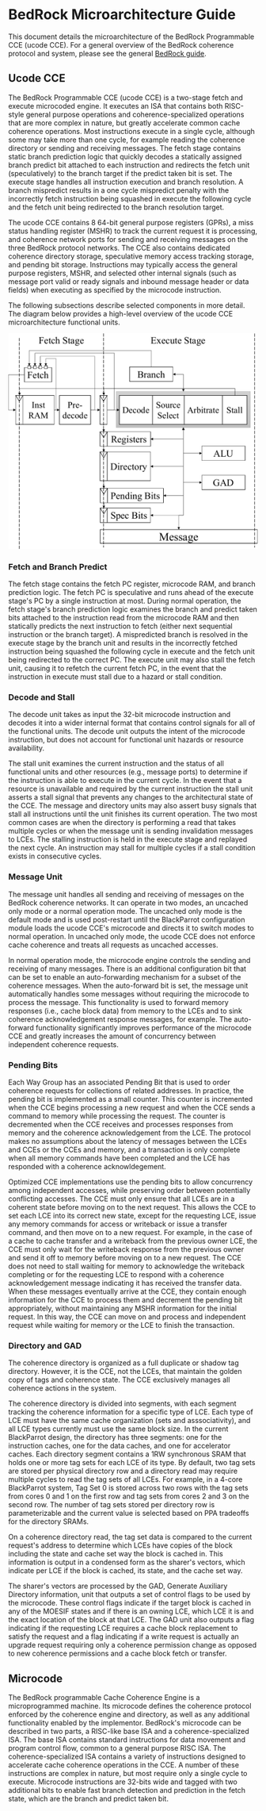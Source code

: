 # BedRock Microarchitecture Guide

This document details the microarchitecture of the BedRock Programmable CCE (ucode CCE). For
a general overview of the BedRock coherence protocol and system, please see the general
[BedRock guide](bedrock_guide.md).

## Ucode CCE

The BedRock Programmable CCE (ucode CCE) is a two-stage fetch and execute microcoded engine.
It executes an ISA that contains both RISC-style general purpose operations and coherence-specialized
operations that are more complex in nature, but greatly accelerate common cache coherence operations.
Most instructions execute in a single cycle, although some may take more than one cycle, for example
reading the coherence directory or sending and receiving messages. The fetch stage contains static
branch prediction logic that quickly decodes a statically assigned branch predict bit attached to
each instruction and redirects the fetch unit (speculatively) to the branch target if the predict
taken bit is set. The execute stage handles all instruction execution and branch resolution. A
branch mispredict results in a one cycle mispredict penalty with the incorrectly fetch instruction
being squashed in execute the following cycle and the fetch unit being redirected to the branch
resolution target.

The ucode CCE contains 8 64-bit general purpose registers (GPRs), a miss status handling register
(MSHR) to track the current request it is processing, and coherence network ports for sending and
receiving messages on the three BedRock protocol networks. The CCE also contains dedicated coherence
directory storage, speculative memory access tracking storage, and pending bit storage. Instructions
may typically access the general purpose registers, MSHR, and selected other internal signals (such
as message port valid or ready signals and inbound message header or data fields) when executing as
specified by the microcode instruction.

The following subsections describe selected components in more detail. The diagram below provides
a high-level overview of the ucode CCE microarchitecture functional units.

![CCE diagram](cce_micro.png)

### Fetch and Branch Predict

The fetch stage contains the fetch PC register, microcode RAM, and branch prediction logic.
The fetch PC is speculative and runs ahead of the execute stage's PC by a single instruction at most.
During normal operation, the fetch stage's branch prediction logic examines the branch and predict
taken bits attached to the instruction read from the microcode RAM and then statically predicts the
next instruction to fetch (either next sequential instruction or the branch target). A mispredicted
branch is resolved in the execute stage by the branch unit and results in the incorrectly
fetched instruction being squashed the following cycle in execute and the fetch unit being redirected
to the correct PC. The execute unit may also stall the fetch unit, causing it to refetch the current
fetch PC, in the event that the instruction in execute must stall due to a hazard or stall
condition.

### Decode and Stall

The decode unit takes as input the 32-bit microcode instruction and decodes it into a wider
internal format that contains control signals for all of the functional units. The decode unit
outputs the intent of the microcode instruction, but does not account for functional unit hazards
or resource availability.

The stall unit examines the current instruction and the status of all functional units and
other resources (e.g., message ports) to determine if the instruction is able to execute in the
current cycle. In the event that a resource is unavailable and required by the current instruction
the stall unit asserts a stall signal that prevents any changes to the architectural state of
the CCE. The message and directory units may also assert busy signals that stall all instructions
until the unit finishes its current operation. The two most common cases are when the directory
is performing a read that takes multiple cycles or when the message unit is sending invalidation
messages to LCEs. The stalling instruction is held in the execute stage and replayed the next cycle.
An instruction may stall for multiple cycles if a stall condition exists in consecutive cycles.

### Message Unit

The message unit handles all sending and receiving of messages on the BedRock coherence networks.
It can operate in two modes, an uncached only mode or a normal operation mode. The uncached only
mode is the default mode and is used post-restart until the BlackParrot configuration module
loads the ucode CCE's microcode and directs it to switch modes to normal operation. In uncached
only mode, the ucode CCE does not enforce cache coherence and treats all requests as uncached
accesses.

In normal operation mode, the microcode engine controls the sending and receiving of many
messages. There is an additional configuration bit that can be set to enable an auto-forwarding
mechanism for a subset of the coherence messages. When the auto-forward bit is set, the message
unit automatically handles some messages without requiring the microcode to process the message.
This functionality is used to forward memory responses (i.e., cache block data) from memory
to the LCEs and to sink coherence acknowledgement response messages, for example. The auto-forward
functionality significantly improves performance of the microcode CCE and greatly increases
the amount of concurrency between independent coherence requests.

### Pending Bits

Each Way Group has an associated Pending Bit that is used to order coherence requests for
collections of related addresses. In practice, the pending bit is implemented as a small counter.
This counter is incremented when the CCE begins processing a new request and when the CCE sends
a command to memory while processing the request. The counter is decremented when the CCE
receives and processes responses from memory and the coherence acknowledgement from the LCE. The
protocol makes no assumptions about the latency of messages between the LCEs and CCEs or the CCEs
and memory, and a transaction is only complete when all memory commands have been completed and
the LCE has responded with a coherence acknowldegement.

Optimized CCE implementations use the pending bits to allow concurrency among independent accesses,
while preserving order between potentially conflicting accesses. The CCE must only
ensure that all LCEs are in a coherent state before moving on to the next request. This allows
the CCE to set each LCE into its correct new state, except for the requesting LCE, issue any
memory commands for access or writeback or issue a transfer command, and then move on to a new
request. For example, in the case of a cache to cache transfer and a writeback from the previous
owner LCE, the CCE must only wait for the writeback response from the previous owner and send it
off to memory before moving on to a new request. The CCE does not need to stall waiting for
memory to acknowledge the writeback completing or for the requesting LCE to respond with a
coherence acknowledgement message indicating it has received the transfer data. When these
messages eventually arrive at the CCE, they contain enough information for the CCE to process them
and decrement the pending bit appropriately, without maintaining any MSHR information for the
initial request. In this way, the CCE can move on and process and independent request
while waiting for memory or the LCE to finish the transaction.

### Directory and GAD

The coherence directory is organized as a full duplicate or shadow tag directory. However, it is
the CCE, not the LCEs, that maintain the golden copy of tags and coherence state. The CCE
exclusively manages all coherence actions in the system.

The coherence directory is divided into segments, with each segment tracking the coherence information
for a specific type of LCE. Each type of LCE must have the same cache organization (sets and
asssociativity), and all LCE types currently must use the same block size. In the current
BlackParrot design, the directory has three segments: one for the instruction caches, one for
the data caches, and one for accelerator caches. Each directory segment contains a 1RW synchronous
SRAM that holds one or more tag sets for each LCE of its type. By default, two tag sets are stored
per physical directory row and a directory read may require multiple cycles to read the tag sets
of all LCEs. For example, in a 4-core BlackParrot system, Tag Set 0 is stored across two rows with
the tag sets from cores 0 and 1 on the first row and tag sets from cores 2 and 3 on the second row.
The number of tag sets stored per directory row is parameterizable and the current value is selected
based on PPA tradeoffs for the directory SRAMs.

On a coherence directory read, the tag set data is compared to the current request's address
to determine which LCEs have copies of the block including the state and cache set way the block
is cached in. This information is output in a condensed form as the sharer's vectors, which indicate
per LCE if the block is cached, its state, and the cache set way.

The sharer's vectors are processed by the GAD, Generate Auxiliary Directory information, unit that
outputs a set of control flags to be used by the microcode. These control flags indicate if the
target block is cached in any of the MOESIF states and if there is an owning LCE, which LCE it is
and the exact location of the block at that LCE. The GAD unit also outputs a flag indicating if
the requesting LCE requires a cache block replacement to satisfy the request and a flag indicating
if a write request is actually an upgrade request requiring only a coherence permission change as
opposed to new coherence permissions and a cache block fetch or transfer.

## Microcode

The BedRock programmable Cache Coherence Engine is a microprogrammed machine. Its microcode defines
the coherence protocol enforced by the coherence engine and directory, as well as any additional
functionality enabled by the implementor. BedRock's microcode can be described in two parts, a
RISC-like base ISA and a coherence-specialized ISA. The base ISA contains standard instructions
for data movement and program control flow, common to a general purpose RISC ISA. The
coherence-specialized ISA contains a variety of instructions designed to accelerate cache coherence
operations in the CCE. A number of these instructions are complex in nature, but most require only
a single cycle to execute. Microcode instructions are 32-bits wide and tagged with two additional
bits to enable fast branch detection and prediction in the fetch state, which are the branch
and predict taken bit.

